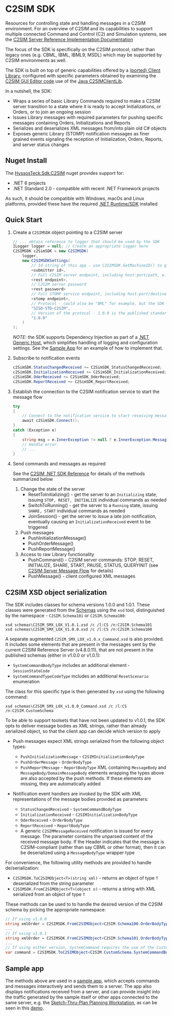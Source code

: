 ﻿# C2SIM SDK

Resources for controlling state and handling messages in a C2SIM environment. For an overview of C2SIM and its capabilities to support multiple connected Command and Control (C2) and Simulation systems, see the [C2SIM Server Reference Implementation Documentation](https://bit.ly/30y40RI)

The focus of the SDK is specifically on the C2SIM protocol, rather than legacy ones (e.g. CBML, IBML, IBML9, MSDL) which may be supported by C2SIM environments as well.

The SDK is built on top of generic capabilities offered by a [(ported) Client Library](https://github.com/hyssostech/OpenC2SIM.github.io/tree/master/Software/Library/CS/C2SIMSDK/C2SIMClientLib), configured with specific parameters obtained by examining the 
[C2SIM GUI Editor code](https://github.com/hyssostech/OpenC2SIM.github.io/tree/master/Software/Client/C2SIMGUIv2.10.9) 
use of the [Java C2SIMClientLib](https://github.com/hyssostech/OpenC2SIM.github.io/tree/master/Software/Library/Java/C2SIMClientLib).

In a nutshell, the SDK:

- Wraps a series of basic Library Commands required to make a C2SIM server transition to a state where it is ready to accept Initializations, or Orders, or to join an ongoing session
- Issues Library messages with required parameters for pushing specific messages containing Orders, Initializations and Reports
- Serializes and deserializes XML messages from/into plain old C# objects
- Exposes generic Library (STOMP) notification messages as finer grained events signaling the reception of Initialization, 
Orders, Reports, and server status changes


## Nuget Install

The [HyssosTeck.Sdk.C2SIM](https://www.nuget.org/packages/HyssosTech.Sdk.C2SIM/) nuget provides support for: 

* .NET 6 projects
* .NET Standard 2.0 - compatible with recent .NET Framework projects

As such, it should be compatible with Windows, macOs and Linux platforms, provided these have the required [.NET Runtime/SDK](https://dotnet.microsoft.com/download/dotnet/6.0) installed

## Quick Start

1. Create a `C2SIMSDK` object pointing to a C2SIM server

    ```CS
    // ... obtain reference to logger that should be used by the SDK
    ILogger logger = null; // Create an appropriate logger here
    C2SIMSDK c2SimSDK = new C2SIMSDK(
        logger,
        new C2SIMSDKSettings(
            // Id string of this app - use C2SIMSDK.GetMachineID() to get a unique id based on the client hardware
            <submitter id>, 
            // Full C2SIM server endpoint, including host:port/path, e.g. "http://10.2.10.30:8080/C2SIMServer"
            <rest endpoint>, 
            // C2SIM server password
            <rest password>        
            // Full STOMP service endpoint, including host:port/destination, e.g. "http://10.2.10.30:61613/topic/C2SIM"
            <stomp endpoint>, 
            // Protocol - could also be "BML" for example, but the SDK focuses on C2SIM
            "SISO-STD-C2SIM",
            // Version of the protocol - 1.0.0 is the published standard
            "1.0.0"
        )
    );
    ```

    *NOTE*: the SDK supports Dependency Injection as part of a [.NET Generic Host](https://docs.microsoft.com/en-us/dotnet/core/extensions/generic-host), which simplifies handling of logging and configuration settings. See the [Sample App](https://github.com/hyssostech/OpenC2SIM.github.io/tree/master/Software/Library/CS/C2SIMSDK/C2SIMSDKSampleApp) for an example of how to implement that.


1. Subscribe to notification events

    ```CS
    c2SimSDK.StatusChangedReceived += C2SimSDK_StatusChangedReceived;
    c2SimSDK.InitializationReceived += C2SimSDK_InitializationReceived;
    c2SimSDK.OderReceived += C2SimSDK_OderReceived;
    c2SimSDK.ReportReceived += C2SimSDK_ReportReceived;
    ```

1. Establish the connection to the C2SIM notification service to start the message flow

    ```CS
    try
    {
        // Connect to the notification service to start receiving messages
        await c2SimSDK.Connect();
    }
    catch (Exception e)
    {
        string msg = e.InnerException != null ? e.InnerException.Message : e.Message;
        // Handle error
        // ...
    }
    ```

1. Send commands and messages as required

    See the [C2SIM .NET SDK Reference](<https://github.com/hyssostech/OpenC2SIM.github.io/tree/master/Software/Library/CS/C2SIMSDK/docs/C2SIM .NET SDK Reference.docx>) for details of the methods summarized below

	1. Change the state of the server
		- ResetToInitializing() - get the server to an `Initializing` state, issuing `STOP, RESET, INITIALIZE` individual commands as needed
		- SwitchToRunning() - get the server to a `Running` state, issuing `SHARE, START` individual commands as needed 
        - JoinSession() - get the server to issue a late join notification, eventually causing an `InitializationReceived` event to be triggered 
	1. Push messages
        - PushInitializationMessage()
        - PushOrderMessage() 
        - PushReportMessage()
    1. Access to raw Library functionality
		- PushCommand() -  C2SIM server commands: STOP, RESET, INITIALIZE, SHARE, START, PAUSE, STATUS, QUERYINIT (see [C2SIM Server Message Flow](https://github.com/hyssostech/OpenC2SIM.github.io/blob/master/Software/Server/C2SIM%20Server%20Message%20Flow_20200325.pdf) for details)
        - PushMessage() - client configured XML messages

## C2SIM XSD object serialization

The SDK includes classes for schema versions 1.0.0 and 1.0.1. These classes were generated from the 
[Schemas](./schemas) using the `xsd` tool, distinguished by the namespace - `C2SIM.Schema101` or `C2SIM.Schema100`:

```
xsd schemas\C2SIM_SMX_LOX_V1.0.1.xsd /c /l:CS /n:C2SIM.Schema101
xsd schemas\C2SIM_SMX_LOX_V1.0.0.xsd /c /l:CS /n:C2SIM.Schema100
```

A separate augmented `C2SIM_SMX_LOX_v1.0.x_Command.xsd` is also provided. It includes some elements that are present in the 
messages sent by the current C2SIM Reference Server (v4.8.0.11), that are not present in the published schemas 
(either in v1.0.0 or v1.0.1):
* `SystemCommandBodyType` includes an additional element - `SessionStateCode`
* `SystemCommandTypeCodeType` includes an additional `ResetScenario` enumeration 

The class for this specific type is then generated by `xsd` using the following command:

```
xsd schemas\C2SIM_SMX_LOX_v1.0.0_Command.xsd /c /l:CS /n:C2SIM.CustomSchema
```


To be able to support toolsets that have not been updated to v1.0.1, the SDK opts to deliver message bodies as 
XML strings, rather than already serialized object, so that the client app can decide which version to apply

* Push messages expect XML strings serialized from the following object types:
    * `PushInitializationMessage` - `C2SIMInitializationBodyType`
    * `PushOrderMessage` - `OrderBodyType`
    * `PushReportMessage` - `ReportBodyType`
    XML containing `MessageBody` and `MessageBody/DomainMessageBody` elements wrapping the types above are also accepted by the
    push methods. If these elements are missing, they are automatically added 

* Notification event handlers are invoked by the SDK with XML representations of the message bodies provided as parameters:
    * `StatusChangedReceived` - `SystemCommandBodyType`
    * `InitializationReceived` - `C2SIMInitializationBodyType`
    * `OderReceived` - `OrderBodyType`
    * `ReportReceived` - `ReportBodyType`
    * A generic `C2SIMMessageReceived` notification is issued for every message. The parameter contains the unparsed content of the received message body. If the Header indicates that the message is C2SIM-compliant (rather than say CBML or other format), then it can be deserialized using a `MessageBodyType` wrapper type

For convenience, the following utility methods are provided to handle de/serialization:
* `C2SIMSDK.ToC2SIMObject<T>(string xml)` - returns an object of type `T` deserialized from the string parameter
* `C2SIMSDK.FromC2SIMObject<T>(object o)` - returns a string with XML serialized from an object of type `T`

These methods can be used to to handle the desired version of the C2SIM schema by picking the appropriate namespace:

```CS
// If using v1.0.0
string xmlOrder = C2SIMSDK.FromC2SIMObject<C2SIM.Schema100.OrderBodyType>(orderObject);
...
// If using v1.0.1
string xmlOrder = C2SIMSDK.FromC2SIMObject<C2SIM.Schema101.OrderBodyType>(orderObject);
...
// If using either version, SystemCommand requires the use of the CustomSchema
var command = C2SIMSDK.ToC2SIMObject<C2SIM.CustomSchema.SystemCommandBodyType>(e.Body);
```

## Sample app

The methods above are used in a [sample app](https://github.com/hyssostech/OpenC2SIM.github.io/tree/master/Software/Library/CS/C2SIMSDK/C2SIMSDKSampleApp), which accepts commands and messages interactively and sends them to a server.
The app also displays notifications received from a server, and can provide insight into the traffic generated by the sample itself or other apps
connected to the same server, e.g. the [Sketch-Thru-Plan Planning Workstation](http://www.hyssos.com), as can be seen in this [demo](https://vimeo.com/641689328).
